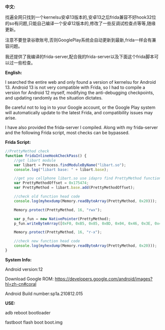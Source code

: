 **中文:**

找遍全网只找到一个kernelsu安卓13版本的,安卓13之后frida兼容不好hook32位的so有问题,只能自己编译一个安卓12版本的,修改了一些反调试检查点等等,随缘更新。

注意不要登录谷歌账号,否则GooglePlay系统会自动更新到最新,frida一样会有兼容问题。

我还提供了我编译的frida-server,配合我的frida-server以及下面这个frida脚本可以过一些检查。


**English:**

I searched the entire web and only found a version of kernelsu for Android 13. Android 13 is not very compatible with Frida, so I had to compile a version for Android 12 myself, modifying the anti-debugging checkpoints, and updating randomly as the situation dictates.

Be careful not to log in to your Google account, or the Google Play system will automatically update to the latest Frida, and compatibility issues may arise.

I have also provided the frida-server I compiled. Along with my frida-server and the following Frida script, most checks can be bypassed.

**Frida Script:**
```javascript
//PrettyMethod check
function fridaInlineHookCheckPass() {
    //get libart module 
    var libart = Process.findModuleByName("libart.so");
    console.log("libart base: " + libart.base);

    //get you cellphone libart.so use idapro find PrettyMethod function offset 
    var PrettyMethodOffset = 0x175474;
    var PrettyMethod = libart.base.add(PrettyMethodOffset);

    //check old function head code
    console.log(myhexdump(Memory.readByteArray(PrettyMethod, 0x20)));

    Memory.protect(PrettyMethod, 16, "rwx");

    var p_fun = new NativePointer(PrettyMethod);
    p_fun.writeByteArray([0xF0, 0xB5, 0x85, 0xBD, 0x04, 0x46, 0x3E, 0x48, 0x0D, 0x46]);

    Memory.protect(PrettyMethod, 16, "r-x");

    //check new function head code
    console.log(myhexdump(Memory.readByteArray(PrettyMethod, 0x20)));
}
```

**System Info:**

Android version:12 

Download Google ROM: https://developers.google.com/android/images?hl=zh-cn#coral

Android Build number:sp1a.210812.015

**USE:**

adb reboot bootloader

fastboot flash boot boot.img 
